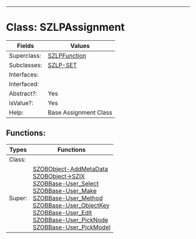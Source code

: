 ---------

# Class:	SZLPAssignment

| Fields | Values |
| --------- | --------- |
| Superclass: | [SZLPFunction](SZLPFunction.html) |
| Subclasses: | [SZLP-SET](SZLP-SET.html) |
| Interfaces: |  |
| Interfaced: |  |
| Abstract?: | Yes |
| isValue?: | Yes |
| Help: | Base Assignment Class |


## Functions:

| Types | Functions |
| --------- | --------- |
| Class: |  |
| Super: | [SZOBObject-AddMetaData](SZOBObject.html) <br> [SZOBObject->SZIX](SZOBObject.html) <br> [SZOBBase-User_Select](SZOBBase.html) <br> [SZOBBase-User_Make](SZOBBase.html) <br> [SZOBBase-User_Method](SZOBBase.html) <br> [SZOBBase-User_ObjectKey](SZOBBase.html) <br> [SZOBBase-User_Edit](SZOBBase.html) <br> [SZOBBase-User_PickNode](SZOBBase.html) <br> [SZOBBase-User_PickModel](SZOBBase.html) |


